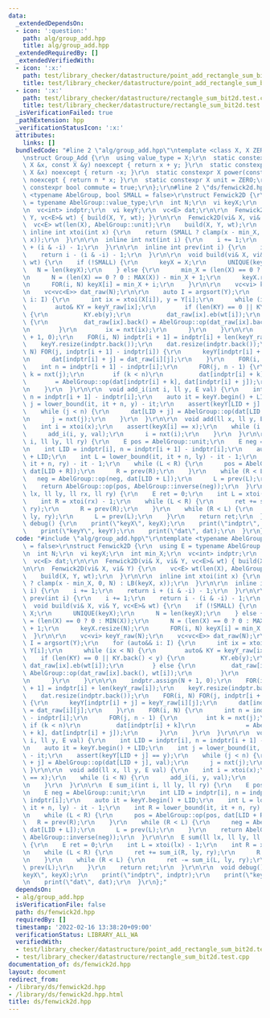 ```yaml
---
data:
  _extendedDependsOn:
  - icon: ':question:'
    path: alg/group_add.hpp
    title: alg/group_add.hpp
  _extendedRequiredBy: []
  _extendedVerifiedWith:
  - icon: ':x:'
    path: test/library_checker/datastructure/point_add_rectangle_sum_bit2d.test.cpp
    title: test/library_checker/datastructure/point_add_rectangle_sum_bit2d.test.cpp
  - icon: ':x:'
    path: test/library_checker/datastructure/rectangle_sum_bit2d.test.cpp
    title: test/library_checker/datastructure/rectangle_sum_bit2d.test.cpp
  _isVerificationFailed: true
  _pathExtension: hpp
  _verificationStatusIcon: ':x:'
  attributes:
    links: []
  bundledCode: "#line 2 \"alg/group_add.hpp\"\ntemplate <class X, X ZERO = X(0)>\r\
    \nstruct Group_Add {\r\n  using value_type = X;\r\n  static constexpr X op(const\
    \ X &x, const X &y) noexcept { return x + y; }\r\n  static constexpr X inverse(const\
    \ X &x) noexcept { return -x; }\r\n  static constexpr X power(const X &x, ll n)\
    \ noexcept { return n * x; }\r\n  static constexpr X unit = ZERO;\r\n  static\
    \ constexpr bool commute = true;\r\n};\r\n#line 2 \"ds/fenwick2d.hpp\"\ntemplate\
    \ <typename AbelGroup, bool SMALL = false>\r\nstruct Fenwick2D {\r\n  using E\
    \ = typename AbelGroup::value_type;\r\n  int N;\r\n  vi keyX;\r\n  int min_X;\r\
    \n  vc<int> indptr;\r\n  vi keyY;\r\n  vc<E> dat;\r\n\r\n  Fenwick2D(vi& X, vi&\
    \ Y, vc<E>& wt) { build(X, Y, wt); }\r\n\r\n  Fenwick2D(vi& X, vi& Y) {\r\n  \
    \  vc<E> wt(len(X), AbelGroup::unit);\r\n    build(X, Y, wt);\r\n  }\r\n\r\n \
    \ inline int xtoi(int x) {\r\n    return (SMALL ? clamp(x - min_X, 0, N) : LB(keyX,\
    \ x));\r\n  }\r\n\r\n  inline int nxt(int i) {\r\n    i += 1;\r\n    return i\
    \ + (i & -i) - 1;\r\n  }\r\n\r\n  inline int prev(int i) {\r\n    i += 1;\r\n\
    \    return i - (i & -i) - 1;\r\n  }\r\n\r\n  void build(vi& X, vi& Y, vc<E>&\
    \ wt) {\r\n    if (!SMALL) {\r\n      keyX = X;\r\n      UNIQUE(keyX);\r\n   \
    \   N = len(keyX);\r\n    } else {\r\n      min_X = (len(X) == 0 ? 0 : MIN(X));\r\
    \n      N = (len(X) == 0 ? 0 : MAX(X)) - min_X + 1;\r\n      keyX.resize(N);\r\
    \n      FOR(i, N) keyX[i] = min_X + i;\r\n    }\r\n\r\n    vc<vi> keyY_raw(N);\r\
    \n    vc<vc<E>> dat_raw(N);\r\n\r\n    auto I = argsort(Y);\r\n    for (auto&&\
    \ i: I) {\r\n      int ix = xtoi(X[i]), y = Y[i];\r\n      while (ix < N) {\r\n\
    \        auto& KY = keyY_raw[ix];\r\n        if (len(KY) == 0 || KY.back() < y)\
    \ {\r\n          KY.eb(y);\r\n          dat_raw[ix].eb(wt[i]);\r\n        } else\
    \ {\r\n          dat_raw[ix].back() = AbelGroup::op(dat_raw[ix].back(), wt[i]);\r\
    \n        }\r\n        ix = nxt(ix);\r\n      }\r\n    }\r\n\r\n    indptr.assign(N\
    \ + 1, 0);\r\n    FOR(i, N) indptr[i + 1] = indptr[i] + len(keyY_raw[i]);\r\n\
    \    keyY.resize(indptr.back());\r\n    dat.resize(indptr.back());\r\n    FOR(i,\
    \ N) FOR(j, indptr[i + 1] - indptr[i]) {\r\n      keyY[indptr[i] + j] = keyY_raw[i][j];\r\
    \n      dat[indptr[i] + j] = dat_raw[i][j];\r\n    }\r\n    FOR(i, N) {\r\n  \
    \    int n = indptr[i + 1] - indptr[i];\r\n      FOR(j, n - 1) {\r\n        int\
    \ k = nxt(j);\r\n        if (k < n)\r\n          dat[indptr[i] + k]\r\n      \
    \        = AbelGroup::op(dat[indptr[i] + k], dat[indptr[i] + j]);\r\n      }\r\
    \n    }\r\n  }\r\n\r\n  void add_i(int i, ll y, E val) {\r\n    int LID = indptr[i],\
    \ n = indptr[i + 1] - indptr[i];\r\n    auto it = keyY.begin() + LID;\r\n    int\
    \ j = lower_bound(it, it + n, y) - it;\r\n    assert(keyY[LID + j] == y);\r\n\
    \    while (j < n) {\r\n      dat[LID + j] = AbelGroup::op(dat[LID + j], val);\r\
    \n      j = nxt(j);\r\n    }\r\n  }\r\n\r\n  void add(ll x, ll y, E val) {\r\n\
    \    int i = xtoi(x);\r\n    assert(keyX[i] == x);\r\n    while (i < N) {\r\n\
    \      add_i(i, y, val);\r\n      i = nxt(i);\r\n    }\r\n  }\r\n\r\n  E sum_i(int\
    \ i, ll ly, ll ry) {\r\n    E pos = AbelGroup::unit;\r\n    E neg = AbelGroup::unit;\r\
    \n    int LID = indptr[i], n = indptr[i + 1] - indptr[i];\r\n    auto it = keyY.begin()\
    \ + LID;\r\n    int L = lower_bound(it, it + n, ly) - it - 1;\r\n    int R = lower_bound(it,\
    \ it + n, ry) - it - 1;\r\n    while (L < R) {\r\n      pos = AbelGroup::op(pos,\
    \ dat[LID + R]);\r\n      R = prev(R);\r\n    }\r\n    while (R < L) {\r\n   \
    \   neg = AbelGroup::op(neg, dat[LID + L]);\r\n      L = prev(L);\r\n    }\r\n\
    \    return AbelGroup::op(pos, AbelGroup::inverse(neg));\r\n  }\r\n\r\n  E sum(ll\
    \ lx, ll ly, ll rx, ll ry) {\r\n    E ret = 0;\r\n    int L = xtoi(lx) - 1;\r\n\
    \    int R = xtoi(rx) - 1;\r\n    while (L < R) {\r\n      ret += sum_i(R, ly,\
    \ ry);\r\n      R = prev(R);\r\n    }\r\n    while (R < L) {\r\n      ret -= sum_i(L,\
    \ ly, ry);\r\n      L = prev(L);\r\n    }\r\n    return ret;\r\n  }\r\n\r\n  void\
    \ debug() {\r\n    print(\"keyX\", keyX);\r\n    print(\"indptr\", indptr);\r\n\
    \    print(\"keyY\", keyY);\r\n    print(\"dat\", dat);\r\n  }\r\n};\n"
  code: "#include \"alg/group_add.hpp\"\r\ntemplate <typename AbelGroup, bool SMALL\
    \ = false>\r\nstruct Fenwick2D {\r\n  using E = typename AbelGroup::value_type;\r\
    \n  int N;\r\n  vi keyX;\r\n  int min_X;\r\n  vc<int> indptr;\r\n  vi keyY;\r\n\
    \  vc<E> dat;\r\n\r\n  Fenwick2D(vi& X, vi& Y, vc<E>& wt) { build(X, Y, wt); }\r\
    \n\r\n  Fenwick2D(vi& X, vi& Y) {\r\n    vc<E> wt(len(X), AbelGroup::unit);\r\n\
    \    build(X, Y, wt);\r\n  }\r\n\r\n  inline int xtoi(int x) {\r\n    return (SMALL\
    \ ? clamp(x - min_X, 0, N) : LB(keyX, x));\r\n  }\r\n\r\n  inline int nxt(int\
    \ i) {\r\n    i += 1;\r\n    return i + (i & -i) - 1;\r\n  }\r\n\r\n  inline int\
    \ prev(int i) {\r\n    i += 1;\r\n    return i - (i & -i) - 1;\r\n  }\r\n\r\n\
    \  void build(vi& X, vi& Y, vc<E>& wt) {\r\n    if (!SMALL) {\r\n      keyX =\
    \ X;\r\n      UNIQUE(keyX);\r\n      N = len(keyX);\r\n    } else {\r\n      min_X\
    \ = (len(X) == 0 ? 0 : MIN(X));\r\n      N = (len(X) == 0 ? 0 : MAX(X)) - min_X\
    \ + 1;\r\n      keyX.resize(N);\r\n      FOR(i, N) keyX[i] = min_X + i;\r\n  \
    \  }\r\n\r\n    vc<vi> keyY_raw(N);\r\n    vc<vc<E>> dat_raw(N);\r\n\r\n    auto\
    \ I = argsort(Y);\r\n    for (auto&& i: I) {\r\n      int ix = xtoi(X[i]), y =\
    \ Y[i];\r\n      while (ix < N) {\r\n        auto& KY = keyY_raw[ix];\r\n    \
    \    if (len(KY) == 0 || KY.back() < y) {\r\n          KY.eb(y);\r\n         \
    \ dat_raw[ix].eb(wt[i]);\r\n        } else {\r\n          dat_raw[ix].back() =\
    \ AbelGroup::op(dat_raw[ix].back(), wt[i]);\r\n        }\r\n        ix = nxt(ix);\r\
    \n      }\r\n    }\r\n\r\n    indptr.assign(N + 1, 0);\r\n    FOR(i, N) indptr[i\
    \ + 1] = indptr[i] + len(keyY_raw[i]);\r\n    keyY.resize(indptr.back());\r\n\
    \    dat.resize(indptr.back());\r\n    FOR(i, N) FOR(j, indptr[i + 1] - indptr[i])\
    \ {\r\n      keyY[indptr[i] + j] = keyY_raw[i][j];\r\n      dat[indptr[i] + j]\
    \ = dat_raw[i][j];\r\n    }\r\n    FOR(i, N) {\r\n      int n = indptr[i + 1]\
    \ - indptr[i];\r\n      FOR(j, n - 1) {\r\n        int k = nxt(j);\r\n       \
    \ if (k < n)\r\n          dat[indptr[i] + k]\r\n              = AbelGroup::op(dat[indptr[i]\
    \ + k], dat[indptr[i] + j]);\r\n      }\r\n    }\r\n  }\r\n\r\n  void add_i(int\
    \ i, ll y, E val) {\r\n    int LID = indptr[i], n = indptr[i + 1] - indptr[i];\r\
    \n    auto it = keyY.begin() + LID;\r\n    int j = lower_bound(it, it + n, y)\
    \ - it;\r\n    assert(keyY[LID + j] == y);\r\n    while (j < n) {\r\n      dat[LID\
    \ + j] = AbelGroup::op(dat[LID + j], val);\r\n      j = nxt(j);\r\n    }\r\n \
    \ }\r\n\r\n  void add(ll x, ll y, E val) {\r\n    int i = xtoi(x);\r\n    assert(keyX[i]\
    \ == x);\r\n    while (i < N) {\r\n      add_i(i, y, val);\r\n      i = nxt(i);\r\
    \n    }\r\n  }\r\n\r\n  E sum_i(int i, ll ly, ll ry) {\r\n    E pos = AbelGroup::unit;\r\
    \n    E neg = AbelGroup::unit;\r\n    int LID = indptr[i], n = indptr[i + 1] -\
    \ indptr[i];\r\n    auto it = keyY.begin() + LID;\r\n    int L = lower_bound(it,\
    \ it + n, ly) - it - 1;\r\n    int R = lower_bound(it, it + n, ry) - it - 1;\r\
    \n    while (L < R) {\r\n      pos = AbelGroup::op(pos, dat[LID + R]);\r\n   \
    \   R = prev(R);\r\n    }\r\n    while (R < L) {\r\n      neg = AbelGroup::op(neg,\
    \ dat[LID + L]);\r\n      L = prev(L);\r\n    }\r\n    return AbelGroup::op(pos,\
    \ AbelGroup::inverse(neg));\r\n  }\r\n\r\n  E sum(ll lx, ll ly, ll rx, ll ry)\
    \ {\r\n    E ret = 0;\r\n    int L = xtoi(lx) - 1;\r\n    int R = xtoi(rx) - 1;\r\
    \n    while (L < R) {\r\n      ret += sum_i(R, ly, ry);\r\n      R = prev(R);\r\
    \n    }\r\n    while (R < L) {\r\n      ret -= sum_i(L, ly, ry);\r\n      L =\
    \ prev(L);\r\n    }\r\n    return ret;\r\n  }\r\n\r\n  void debug() {\r\n    print(\"\
    keyX\", keyX);\r\n    print(\"indptr\", indptr);\r\n    print(\"keyY\", keyY);\r\
    \n    print(\"dat\", dat);\r\n  }\r\n};"
  dependsOn:
  - alg/group_add.hpp
  isVerificationFile: false
  path: ds/fenwick2d.hpp
  requiredBy: []
  timestamp: '2022-02-16 13:38:20+09:00'
  verificationStatus: LIBRARY_ALL_WA
  verifiedWith:
  - test/library_checker/datastructure/point_add_rectangle_sum_bit2d.test.cpp
  - test/library_checker/datastructure/rectangle_sum_bit2d.test.cpp
documentation_of: ds/fenwick2d.hpp
layout: document
redirect_from:
- /library/ds/fenwick2d.hpp
- /library/ds/fenwick2d.hpp.html
title: ds/fenwick2d.hpp
---
```

